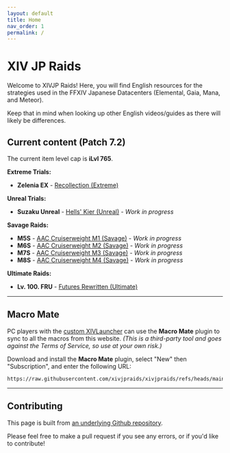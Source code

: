 ```yaml
---
layout: default
title: Home
nav_order: 1
permalink: /
---
```


# XIV JP Raids

Welcome to XIVJP Raids! Here, you will find English resources for the
strategies used in the FFXIV Japanese Datacenters (Elemental, Gaia, Mana, and
Meteor).

Keep that in mind when looking up other English videos/guides as there will
likely be differences.

## Current content (Patch 7.2)

The current item level cap is **iLvl 765**.

**Extreme Trials:**
- **Zelenia EX** - [Recollection (Extreme)]({{site.baseurl}}/7.0_dawntrail/extreme_trials/zelenia)

**Unreal Trials:**
- **Suzaku Unreal** - [Hells' Kier (Unreal)]({{site.baseurl}}/unreal/suzaku) - *Work in progress*

**Savage Raids:**
- **M5S** - [AAC Cruiserweight M1 (Savage)]({{site.baseurl}}/7.0_dawntrail/savage_raids/m5s) - *Work in progress*
- **M6S** - [AAC Cruiserweight M2 (Savage)]({{site.baseurl}}/7.0_dawntrail/savage_raids/m6s) - *Work in progress*
- **M7S** - [AAC Cruiserweight M3 (Savage)]({{site.baseurl}}/7.0_dawntrail/savage_raids/m7s) - *Work in progress*
- **M8S** - [AAC Cruiserweight M4 (Savage)]({{site.baseurl}}/7.0_dawntrail/savage_raids/m8s) - *Work in progress*

**Ultimate Raids:**
- **Lv. 100. FRU** - [Futures Rewritten (Ultimate)]({{site.baseurl}}/ultimates/fru)

---

## Macro Mate

PC players with the [custom XIVLauncher](https://goatcorp.github.io/) can use
the **Macro Mate** plugin to sync to all the macros from this website. *(This
is a third-party tool and goes against the Terms of Service, so use at your own
risk.)*

Download and install the **Macro Mate** plugin, select "New" then
"Subscription", and enter the following URL:
```
https://raw.githubusercontent.com/xivjpraids/xivjpraids/refs/heads/main/macromate.yaml
```

---

## Contributing

This page is built from [an underlying Github repository](https://github.com/xivjpraids/xivjpraids).

Please feel free to make a pull request if you see any errors, or if you'd like
to contribute!

<script data-goatcounter="https://xivjpraids.goatcounter.com/count"
        async src="//gc.zgo.at/count.js"></script>